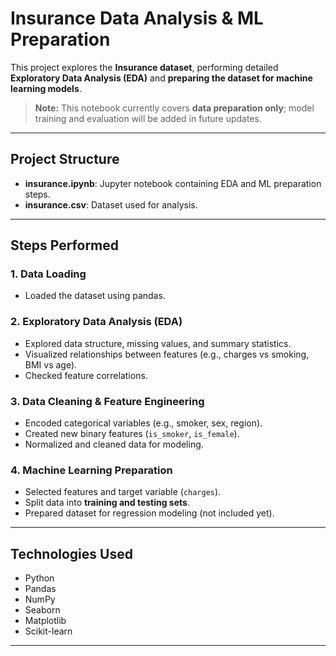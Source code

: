 # Insurance Data Analysis & ML Preparation

This project explores the **Insurance dataset**, performing detailed **Exploratory Data Analysis (EDA)** and **preparing the dataset for machine learning models**.  
> **Note:** This notebook currently covers **data preparation only**; model training and evaluation will be added in future updates.

---

## Project Structure

- **insurance.ipynb**: Jupyter notebook containing EDA and ML preparation steps.
- **insurance.csv**: Dataset used for analysis.

---

## Steps Performed

### 1. Data Loading
- Loaded the dataset using pandas.

### 2. Exploratory Data Analysis (EDA)
- Explored data structure, missing values, and summary statistics.
- Visualized relationships between features (e.g., charges vs smoking, BMI vs age).
- Checked feature correlations.

### 3. Data Cleaning & Feature Engineering
- Encoded categorical variables (e.g., smoker, sex, region).
- Created new binary features (`is_smoker`, `is_female`).
- Normalized and cleaned data for modeling.

### 4. Machine Learning Preparation
- Selected features and target variable (`charges`).
- Split data into **training and testing sets**.
- Prepared dataset for regression modeling (not included yet).

---

## Technologies Used
- Python
- Pandas
- NumPy
- Seaborn
- Matplotlib
- Scikit-learn

---
